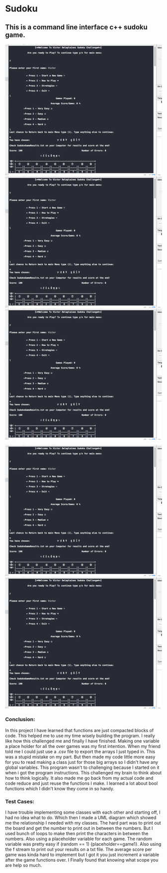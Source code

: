 # Sudoku
## This is a command line interface c++ sudoku game.

![one](https://github.com/ByVictorrr/Sudoku/blob/master/images/screenshot1.png) ![two](https://github.com/ByVictorrr/Sudoku/blob/master/images/screenshot1.png) ![three](https://github.com/ByVictorrr/Sudoku/blob/master/images/screenshot1.png) 

![four](https://github.com/ByVictorrr/Sudoku/blob/master/images/screenshot1.png) ![five](https://github.com/ByVictorrr/Sudoku/blob/master/images/screenshot1.png)

### Conclusion:

In this project I have learned that functions are just compacted blocks of code. This helped me to use my time wisely building the program. I really like how this challenged me and finally I have finished. Making one variable a place holder for all the over games was my first intention. When my friend told me I could just use a .csv file to export the arrays I just typed in. This was a stupid mistake on my part. But then made my code little more easy for you to read making a class just for those big arrays so I didn't have any global variables. This program wasn't to challenging because I started on it when i got the program instructions. This challenged my brain to think about how to think logically. It also made me go back from my actual code and code reduce and just reuse the functions I make. I learned a lot about bool functions which I didn't know they come in so handy.

### Test Cases:

I have trouble implementing some  classes with each other and starting off, I had no idea what to do. Which then I made a UML diagram which showed me the relationship I needed with my classes. The hard part was to print out the board and get the number to print out in between the numbers. But I used bunch of loops to make then print the characters in between the numbers. Also using a placeholder variable for each game. The random variable was pretty easy if (random == 1) {placeholder==game1}. Also using the f stream to print out your results on a txt file. The average score per game was kinda hard to implement but I got it you just increment a variable after the game functions over. I Finally found that knowing what scope you are help so much.
